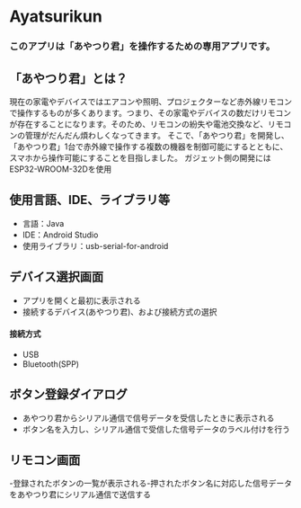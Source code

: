 # Ayatsurikun
### このアプリは「あやつり君」を操作するための専用アプリです。
## 「あやつり君」とは？
現在の家電やデバイスではエアコンや照明、プロジェクターなど赤外線リモコンで操作するものが多くあります。つまり、その家電やデバイスの数だけリモコンが存在することになります。そのため、リモコンの紛失や電池交換など、リモコンの管理がだんだん煩わしくなってきます。
そこで、「あやつり君」を開発し、「あやつり君」1台で赤外線で操作する複数の機器を制御可能にするとともに、スマホから操作可能にすることを目指しました。
ガジェット側の開発にはESP32-WROOM-32Dを使用

## 使用言語、IDE、ライブラリ等
- 言語：Java
- IDE：Android Studio
- 使用ライブラリ：usb-serial-for-android

## デバイス選択画面
- アプリを開くと最初に表示される​
- 接続するデバイス(あやつり君)、および接続方式の選択​
#### 接続方式
- USB
- Bluetooth(SPP)

## ボタン登録ダイアログ
- あやつり君からシリアル通信で信号データを受信したときに表示される​
- ボタン名を入力し、シリアル通信で受信した信号データのラベル付けを行う​

## リモコン画面
-登録されたボタンの一覧が表示される​
-押されたボタン名に対応した信号データをあやつり君にシリアル通信で送信する
